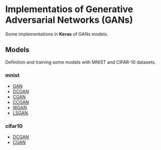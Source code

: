 # Implementatios of Generative Adversarial Networks (GANs) 

Some implementations in **Keras** of GANs models.

## Models

Definition and training some models with MNIST and CIFAR-10 datasets.

### mnist

* [GAN](https://github.com/mafda/generative_adversarial_networks_101/blob/master/src/mnist/01_GAN_MNIST.ipynb)
* [DCGAN](https://github.com/mafda/generative_adversarial_networks_101/blob/master/src/mnist/02_DCGAN_MNIST.ipynb)
* [CGAN](https://github.com/mafda/generative_adversarial_networks_101/blob/master/src/mnist/03_CGAN_MNIST.ipynb)
* [CCGAN](https://github.com/mafda/generative_adversarial_networks_101/blob/master/src/mnist/04_CCGAN_MNIST.ipynb)
* [WGAN](https://github.com/mafda/generative_adversarial_networks_101/blob/master/src/mnist/05_WGAN_MNIST.ipynb)
* [LSGAN](https://github.com/mafda/generative_adversarial_networks_101/blob/master/src/mnist/06_LSGAN_MNIST.ipynb).

### cifar10

* [DCGAN](https://github.com/mafda/generative_adversarial_networks_101/blob/master/src/cifar10/02_DCGAN_CIFAR10.ipynb)
* [CGAN](https://github.com/mafda/generative_adversarial_networks_101/blob/master/src/cifar10/03_CGAN_CIFAR10.ipynb)